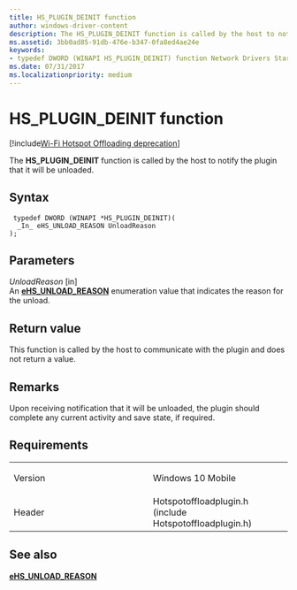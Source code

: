 ```yaml
---
title: HS_PLUGIN_DEINIT function
author: windows-driver-content
description: The HS_PLUGIN_DEINIT function is called by the host to notify the plugin that it will be unloaded.
ms.assetid: 3bb0ad85-91db-476e-b347-0fa8ed4ae24e
keywords: 
- typedef DWORD (WINAPI HS_PLUGIN_DEINIT) function Network Drivers Starting with Windows Vista
ms.date: 07/31/2017 
ms.localizationpriority: medium
---
```


# HS\_PLUGIN\_DEINIT function

[!include[Wi-Fi Hotspot Offloading deprecation](wi-fi-hotspot-offloading-deprecation.md)]


The **HS\_PLUGIN\_DEINIT** function is called by the host to notify the plugin that it will be unloaded.

Syntax
------

```ManagedCPlusPlus
 typedef DWORD (WINAPI *HS_PLUGIN_DEINIT)(
  _In_ eHS_UNLOAD_REASON UnloadReason
);
```

Parameters
----------

*UnloadReason* \[in\]  
An [**eHS\_UNLOAD\_REASON**](ehs-unload-reason.md) enumeration value that indicates the reason for the unload.

Return value
------------

This function is called by the host to communicate with the plugin and does not return a value.

Remarks
-------

Upon receiving notification that it will be unloaded, the plugin should complete any current activity and save state, if required.

Requirements
------------

<table>
<colgroup>
<col width="50%" />
<col width="50%" />
</colgroup>
<tbody>
<tr class="odd">
<td><p>Version</p></td>
<td><p>Windows 10 Mobile</p></td>
</tr>
<tr class="even">
<td><p>Header</p></td>
<td>Hotspotoffloadplugin.h (include Hotspotoffloadplugin.h)</td>
</tr>
</tbody>
</table>

## See also


[**eHS\_UNLOAD\_REASON**](ehs-unload-reason.md)

 

 




